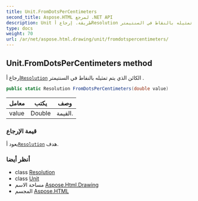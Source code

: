 ```yaml
---
title: Unit.FromDotsPerCentimeters
second_title: Aspose.HTML لمرجع .NET API
description: Unit طريقة. إرجاع أResolution الكائن الذي يتم تمثيله بالنقاط في السنتيمتر .
type: docs
weight: 70
url: /ar/net/aspose.html.drawing/unit/fromdotspercentimeters/
---
```

## Unit.FromDotsPerCentimeters method

إرجاع أ[`Resolution`](../../resolution/) الكائن الذي يتم تمثيله بالنقاط في السنتيمتر .

```csharp
public static Resolution FromDotsPerCentimeters(double value)
```

| معامل | يكتب | وصف |
| --- | --- | --- |
| value | Double | القيمة. |

### قيمة الإرجاع

يعود أ[`Resolution`](../../resolution/) هدف.

### أنظر أيضا

* class [Resolution](../../resolution/)
* class [Unit](../)
* مساحة الاسم [Aspose.Html.Drawing](../../unit/)
* المجسم [Aspose.HTML](../../../)


